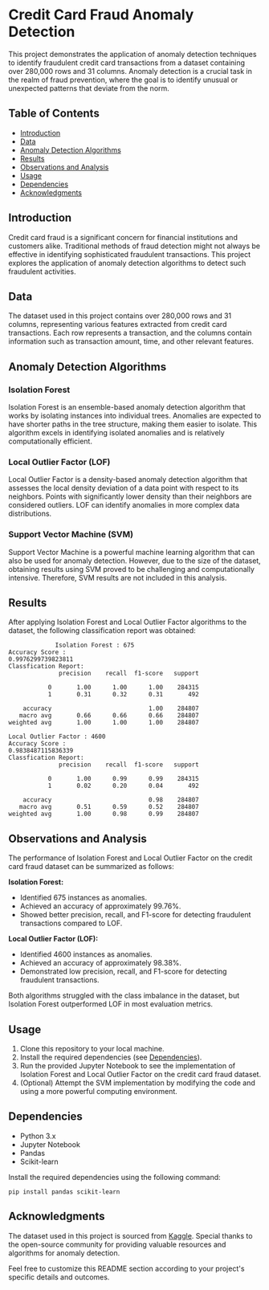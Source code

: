 # Credit Card Fraud Anomaly Detection

This project demonstrates the application of anomaly detection techniques to identify fraudulent credit card transactions from a dataset containing over 280,000 rows and 31 columns. Anomaly detection is a crucial task in the realm of fraud prevention, where the goal is to identify unusual or unexpected patterns that deviate from the norm.

## Table of Contents
- [Introduction](#introduction)
- [Data](#data)
- [Anomaly Detection Algorithms](#anomaly-detection-algorithms)
- [Results](#results)
- [Observations and Analysis](#observations-and-analysis)
- [Usage](#usage)
- [Dependencies](#dependencies)
- [Acknowledgments](#acknowledgments)

## Introduction

Credit card fraud is a significant concern for financial institutions and customers alike. Traditional methods of fraud detection might not always be effective in identifying sophisticated fraudulent transactions. This project explores the application of anomaly detection algorithms to detect such fraudulent activities.

## Data

The dataset used in this project contains over 280,000 rows and 31 columns, representing various features extracted from credit card transactions. Each row represents a transaction, and the columns contain information such as transaction amount, time, and other relevant features.

## Anomaly Detection Algorithms

### Isolation Forest

Isolation Forest is an ensemble-based anomaly detection algorithm that works by isolating instances into individual trees. Anomalies are expected to have shorter paths in the tree structure, making them easier to isolate. This algorithm excels in identifying isolated anomalies and is relatively computationally efficient.

### Local Outlier Factor (LOF)

Local Outlier Factor is a density-based anomaly detection algorithm that assesses the local density deviation of a data point with respect to its neighbors. Points with significantly lower density than their neighbors are considered outliers. LOF can identify anomalies in more complex data distributions.

### Support Vector Machine (SVM)

Support Vector Machine is a powerful machine learning algorithm that can also be used for anomaly detection. However, due to the size of the dataset, obtaining results using SVM proved to be challenging and computationally intensive. Therefore, SVM results are not included in this analysis.

## Results

After applying Isolation Forest and Local Outlier Factor algorithms to the dataset, the following classification report was obtained:

```
             Isolation Forest : 675
Accuracy Score : 
0.9976299739823811
Classfication Report: 
              precision    recall  f1-score   support

           0       1.00      1.00      1.00    284315
           1       0.31      0.32      0.31       492

    accuracy                           1.00    284807
   macro avg       0.66      0.66      0.66    284807
weighted avg       1.00      1.00      1.00    284807

Local Outlier Factor : 4600
Accuracy Score : 
0.9838487115836339
Classfication Report: 
              precision    recall  f1-score   support

           0       1.00      0.99      0.99    284315
           1       0.02      0.20      0.04       492

    accuracy                           0.98    284807
   macro avg       0.51      0.59      0.52    284807
weighted avg       1.00      0.98      0.99    284807
```

## Observations and Analysis

The performance of Isolation Forest and Local Outlier Factor on the credit card fraud dataset can be summarized as follows:

**Isolation Forest:**
- Identified 675 instances as anomalies.
- Achieved an accuracy of approximately 99.76%.
- Showed better precision, recall, and F1-score for detecting fraudulent transactions compared to LOF.

**Local Outlier Factor (LOF):**
- Identified 4600 instances as anomalies.
- Achieved an accuracy of approximately 98.38%.
- Demonstrated low precision, recall, and F1-score for detecting fraudulent transactions.

Both algorithms struggled with the class imbalance in the dataset, but Isolation Forest outperformed LOF in most evaluation metrics.

## Usage

1. Clone this repository to your local machine.
2. Install the required dependencies (see [Dependencies](#dependencies)).
3. Run the provided Jupyter Notebook to see the implementation of Isolation Forest and Local Outlier Factor on the credit card fraud dataset.
4. (Optional) Attempt the SVM implementation by modifying the code and using a more powerful computing environment.

## Dependencies

- Python 3.x
- Jupyter Notebook
- Pandas
- Scikit-learn

Install the required dependencies using the following command:

```
pip install pandas scikit-learn
```

## Acknowledgments

The dataset used in this project is sourced from [Kaggle](https://www.kaggle.com/datasets/mlg-ulb/creditcardfraud). Special thanks to the open-source community for providing valuable resources and algorithms for anomaly detection.

Feel free to customize this README section according to your project's specific details and outcomes.
